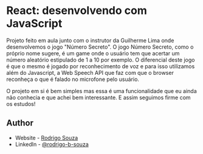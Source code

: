 # React: desenvolvendo com JavaScript

Projeto feito em aula junto com o instrutor da Guilherme Lima onde desenvolvemos o jogo "Número Secreto". O jogo Número Secreto, como o próprio nome sugere, é um game onde o usuário tem que acertar um número aleatório estipulado de 1 a 10 por exemplo. O diferencial deste jogo é que o mesmo é jogado por reconhecimento de voz e para isso utilizamos além do Javascript, a Web Speech API que faz com que o browser reconheça o que é falado no microfone pelo usuário.

O projeto em si é bem simples mas essa é uma funcionalidade que eu ainda não conhecia e que achei bem interessante. E assim seguimos firme com os estudos! 

## Author

- Website - [Rodrigo Souza](https://rodrigobsouza.github.io/eu-rodrigo/)
- LinkedIn - [@rodrigo-b-souza](https://www.linkedin.com/in/rodrigo-b-souza/)